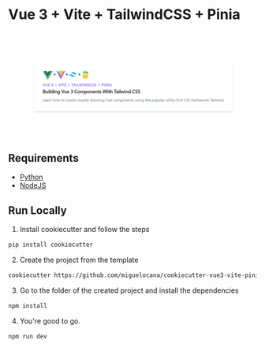 # Vue 3 + Vite + TailwindCSS + Pinia

![alt text](https://github.com/miguelocana/cookiecutter-vue3-vite-pinia-tailwindcss/blob/main/public/demo.png?raw=true)

## Requirements

- [Python](https://www.python.org/downloads/)
- [NodeJS](https://nodejs.org/es/)

## Run Locally

1. Install cookiecutter and follow the steps
```bash
pip install cookiecutter
```
2. Create the project from the template
```bash
cookiecutter https://github.com/miguelocana/cookiecutter-vue3-vite-pinia-tailwindcss.git
```
3. Go to the folder of the created project and install the dependencies
```bash
npm install
```
4. You're good to go.
```bash
npm run dev
```

